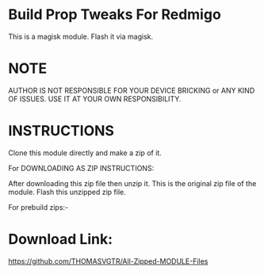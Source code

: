 # Build Prop Tweaks For Redmigo
 
This is a magisk module. Flash it via magisk.

# NOTE
AUTHOR IS NOT RESPONSIBLE FOR YOUR DEVICE BRICKING or ANY KIND OF ISSUES.
USE IT AT YOUR OWN RESPONSIBILITY.

# INSTRUCTIONS
Clone this module directly and make a zip of it.

For DOWNLOADING AS ZIP INSTRUCTIONS:

After downloading this zip file then unzip it.
This is the original zip file of the module. Flash this unzipped zip file.  

For prebuild zips:-
# Download Link:
https://github.com/THOMASVGTR/All-Zipped-MODULE-Files

